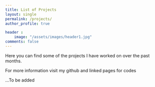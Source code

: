 ```yaml
---
title: List of Projects
layout: single
permalink: /projects/
author_profile: true

header :
    image: "/assets/images/header1.jpg"
comments: false
---
```


Here you can find some of the projects I have worked on over the past months.

For more information visit my github and linked pages for codes

...To be added
<!-- In March 2020, I started my Ph.D. in Speech Processing at Idiap Research Institute, affiliated to EPFL. I tried to document the process, whether by describing technical concepts, or simply by writing about some projects, describing a typical day... -->


<!-- <object data="/assets/images/pate.pdf" type="application/pdf" width="2700px" height="2700px">
    <embed src="/assets/images/pate.pdf">
        <p>This browser does not support PDFs. Please download the PDF to view it: <a href="/assets/images/pate.pdf">Download PDF</a>.</p>
    </embed>
</object> -->

